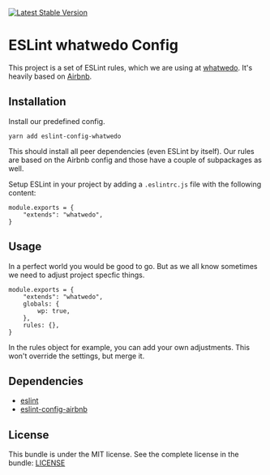 [![Latest Stable Version](https://poser.pugx.org/whatwedo/eslint-config-whatwedo/v/stable)](https://packagist.org/packages/whatwedo/eslint-config-whatwedo)

# ESLint whatwedo Config

This project is a set of ESLint rules, which we are using at [whatwedo](https://whatwedo.ch). It's heavily based on [Airbnb](https://github.com/airbnb/javascript).

## Installation

Install our predefined config.

```
yarn add eslint-config-whatwedo
```

This should install all peer dependencies (even ESLint by itself). Our rules are based on the Airbnb config and those have a couple of subpackages as well.

Setup ESLint in your project by adding a `.eslintrc.js` file with the following content:

```
module.exports = {
    "extends": "whatwedo",
}
```

## Usage

In a perfect world you would be good to go. But as we all know sometimes we need to adjust project specfic things.

```
module.exports = {
    "extends": "whatwedo",
    globals: {
        wp: true,
    },
    rules: {},
}
```

In the rules object for example, you can add your own adjustments. This won't override the settings, but merge it.

## Dependencies

* [eslint](https://github.com/eslint/eslint)
* [eslint-config-airbnb](https://github.com/airbnb/javascript/tree/master/packages/eslint-config-airbnb)


## License

This bundle is under the MIT license. See the complete license in the bundle: [LICENSE](LICENSE)
